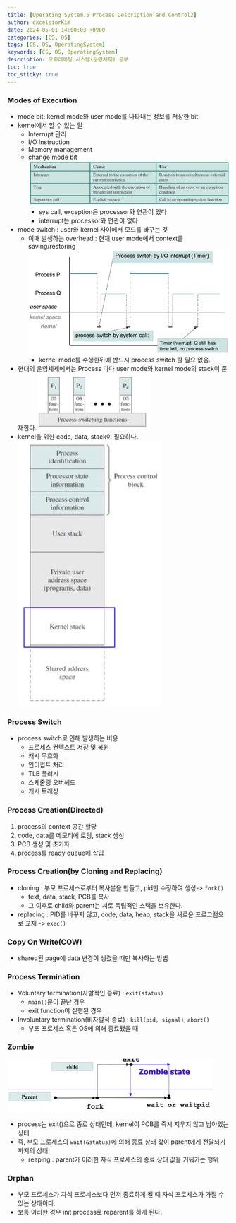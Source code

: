 ```yaml
---
title: [Operating System.5 Process Description and Control2]
author: excelsiorKim
date: 2024-05-01 14:00:03 +0900
categories: [CS, OS]
tags: [CS, OS, OperatingSystem]
keywords: [CS, OS, OperatingSystem]
description: 오퍼레이팅 시스템(운영체제) 공부
toc: true
toc_sticky: true
---
```


### Modes of Execution

- mode bit: kernel mode와 user mode를 나타내는 정보를 저장한 bit
- kernel에서 할 수 있는 일
  - Interrupt 관리
  - I/O Instruction
  - Memory management
  - change mode bit
    ![type-img](/assets/img/2024-05-01-OS-5/Type.png)
    - sys call, exception은 processor와 연관이 있다
    - interrupt는 processor와 연관이 없다
- mode switch : user와 kernel 사이에서 모드를 바꾸는 것
  - 이때 발생하는 overhead : 현재 user mode에서 context를 saving/restoring
    ![Execution-Model-of-OS-img](/assets/img/2024-05-01-OS-5/Execution-model-of-OS.png)
    - kernel mode를 수행한뒤에 반드시 process switch 할 필요 없음.
- 현대의 운영체제에서는 Process 마다 user mode와 kernel mode의 stack이 존재한다.
  ![kernel-stack-img](/assets/img/2024-05-01-OS-5/kernel-stack.png)
- kernel을 위한 code, data, stack이 필요하다.
  ![process-memory-img](/assets/img/2024-05-01-OS-5/process-memory.png)

### Process Switch

- process switch로 인해 발생하는 비용
  - 프로세스 컨텍스트 저장 및 복원
  - 캐시 무효화
  - 인터럽트 처리
  - TLB 플러시
  - 스케줄링 오버헤드
  - 캐시 트래싱

### Process Creation(Directed)

1. process의 context 공간 할당
2. code, data를 메모리에 로딩, stack 생성
3. PCB 생성 및 초기화
4. process를 ready queue에 삽입

### Process Creation(by Cloning and Replacing)

- cloning : 부모 프로세스로부터 복사본을 만들고, pid만 수정하여 생성-> `fork()`
  - text, data, stack, PCB를 복사
  - 그 이후로 child와 parent는 서로 독립적인 스택을 보유한다.
- replacing : PID를 바꾸지 않고, code, data, heap, stack을 새로운 프로그램으로 교체 -> `exec()`

### Copy On Write(COW)

- shared된 page에 data 변경이 생겼을 때만 복사하는 방법

### Process Termination

- Voluntary termination(자발적인 종료) : `exit(status)`
  - `main()`문이 끝난 경우
  - exit function이 실행된 경우
- Involuntary termination(비자발적 종료) : `kill(pid, signal)`, `abort()`
  - 부포 프로세스 혹은 OS에 의해 종료됐을 때

### Zombie

![Zombie-img](/assets/img/2024-05-01-OS-5/zombie.png)

- process는 exit()으로 종료 상태인데, kernel이 PCB를 즉시 지우지 않고 남아있는 상태
- 즉, 부모 프로세스의 `wait(&status)`에 의해 종료 상태 값이 parent에게 전달되기 까지의 상태
  - reaping : parent가 이러한 자식 프로세스의 종료 상태 값을 거둬가는 행위

### Orphan

- 부모 프로세스가 자식 프로세스보다 먼저 종료하게 될 때 자식 프로세스가 가질 수 있는 상태이다.
- 보통 이러한 경우 init process로 reparent를 하게 된다.

